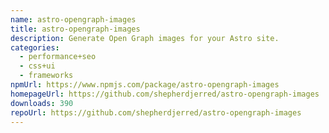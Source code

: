 ```yaml
---
name: astro-opengraph-images
title: astro-opengraph-images
description: Generate Open Graph images for your Astro site.
categories:
  - performance+seo
  - css+ui
  - frameworks
npmUrl: https://www.npmjs.com/package/astro-opengraph-images
homepageUrl: https://github.com/shepherdjerred/astro-opengraph-images
downloads: 390
repoUrl: https://github.com/shepherdjerred/astro-opengraph-images
---
```

